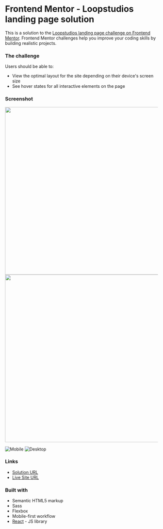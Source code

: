 # Frontend Mentor - Loopstudios landing page solution

This is a solution to the [Loopstudios landing page challenge on Frontend Mentor](https://www.frontendmentor.io/challenges/loopstudios-landing-page-N88J5Onjw). Frontend Mentor challenges help you improve your coding skills by building realistic projects.

### The challenge

Users should be able to:

- View the optimal layout for the site depending on their device's screen size
- See hover states for all interactive elements on the page

### Screenshot

<p align="center">
  <img src="https://ibb.co/V9vdfXS" width="550">
  <img src="https://ibb.co/ZB6Psgx" width="550">
</p>

![Mobile](https://ibb.co/V9vdfXS)
![Desktop](https://ibb.co/ZB6Psgx)

### Links

- [Solution URL](https://github.com/emquiroga/loopstudios-fem)
- [Live Site URL](https://loopstudios-fem-rho.vercel.app/)

### Built with

- Semantic HTML5 markup
- Sass
- Flexbox
- Mobile-first workflow
- [React](https://reactjs.org/) - JS library
